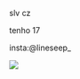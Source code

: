 slv cz

tenho 17

insta:@lineseep_

![](https://media.tenor.com/ISCbeJiZt3cAAAAM/bellingham-real-madrid.gif)

